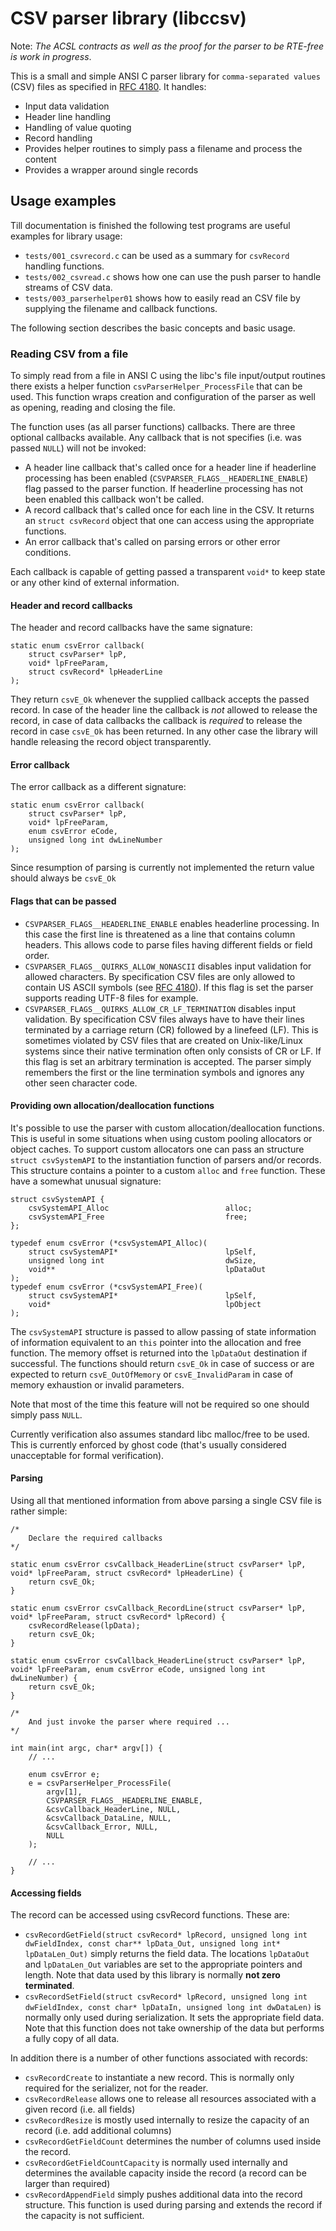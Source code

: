 # CSV parser library (libccsv)

Note: _The ACSL contracts as well as the proof for the parser to be RTE-free
is work in progress_.

This is a small and simple ANSI C parser library for ```comma-separated values``` (CSV)
files as specified in [RFC 4180](https://tools.ietf.org/html/rfc4180).
It handles:

* Input data validation
* Header line handling
* Handling of value quoting
* Record handling
* Provides helper routines to simply pass a filename and process the content
* Provides a wrapper around single records

## Usage examples

Till documentation is finished the following test programs are useful
examples for library usage:

* ```tests/001_csvrecord.c``` can be used as a summary for ```csvRecord```
  handling functions.
* ```tests/002_csvread.c``` shows how one can use the push parser to handle
  streams of CSV data.
* ```tests/003_parserhelper01``` shows how to easily read an CSV file by
  supplying the filename and callback functions.

The following section describes the basic concepts and basic usage.

### Reading CSV from a file

To simply read from a file in ANSI C using the libc's file input/output
routines there exists a helper function ```csvParserHelper_ProcessFile```
that can be used. This function wraps creation and configuration
of the parser as well as opening, reading and closing the file.

The function uses (as all parser functions) callbacks. There are three
optional callbacks available. Any callback that is not specifies (i.e. was
passed ```NULL```) will not be invoked:

* A header line callback that's called once for a header line if
  headerline processing has been enabled (```CSVPARSER_FLAGS__HEADERLINE_ENABLE```)
  flag passed to the parser function. If headerline processing has not
  been enabled this callback won't be called.
* A record callback that's called once for each line in the CSV. It returns
  an ```struct csvRecord``` object that one can access using the appropriate
  functions.
* An error callback that's called on parsing errors or other error conditions.

Each callback is capable of getting passed a transparent ```void*``` to keep
state or any other kind of external information.

#### Header and record callbacks

The header and record callbacks have the same signature:

```
static enum csvError callback(
	struct csvParser* lpP,
	void* lpFreeParam,
	struct csvRecord* lpHeaderLine
);
```

They return ```csvE_Ok``` whenever the supplied callback accepts the
passed record. In case of the header line the callback is _not_ allowed
to release the record, in case of data callbacks the callback is _required_
to release the record in case ```csvE_Ok``` has been returned. In any
other case the library will handle releasing the record object transparently.

#### Error callback

The error callback as a different signature:

```
static enum csvError callback(
	struct csvParser* lpP,
	void* lpFreeParam,
	enum csvError eCode,
	unsigned long int dwLineNumber
);
```
Since resumption of parsing is currently not implemented the return value
should always be ```csvE_Ok```

#### Flags that can be passed

* ```CSVPARSER_FLAGS__HEADERLINE_ENABLE``` enables headerline processing. In
  this case the first line is threatened as a line that contains column
  headers. This allows code  to parse files having different fields or field
  order.
* ```CSVPARSER_FLAGS__QUIRKS_ALLOW_NONASCII``` disables input validation for
 allowed characters. By specification CSV files are only allowed to contain
 US ASCII symbols (see [RFC 4180](https://tools.ietf.org/html/rfc4180)). If
 this flag is set the parser supports reading UTF-8 files for example.
* ```CSVPARSER_FLAGS__QUIRKS_ALLOW_CR_LF_TERMINATION``` disables input
 validation. By specification CSV files always have to have their lines
 terminated by a carriage return (CR) followed by a linefeed (LF). This is
 sometimes violated by CSV files that are created on Unix-like/Linux systems
 since their native termination often only consists of CR or LF. If this
 flag is set an arbitrary termination is accepted. The parser simply
 remembers the first or the line termination symbols and ignores any other
 seen character code.

#### Providing own allocation/deallocation functions

It's possible to use the parser with custom allocation/deallocation functions.
This is useful in some situations when using custom pooling allocators or
object caches. To support custom allocators one can pass an
structure ```struct csvSystemAPI``` to the instantiation function of parsers
and/or records. This structure contains a pointer to a custom ```alloc```
and ```free``` function. These have a somewhat unusual signature:

```
struct csvSystemAPI {
    csvSystemAPI_Alloc                          alloc;
    csvSystemAPI_Free                           free;
};

typedef enum csvError (*csvSystemAPI_Alloc)(
	struct csvSystemAPI*						lpSelf,
	unsigned long int							dwSize,
	void**										lpDataOut
);
typedef enum csvError (*csvSystemAPI_Free)(
	struct csvSystemAPI*						lpSelf,
	void*										lpObject
);
```

The ```csvSystemAPI``` structure is passed to allow passing of state information
of information equivalent to an ```this``` pointer into the allocation and
free function. The memory offset is returned into the ```lpDataOut```
destination if successful. The functions should return ```csvE_Ok``` in case
of success or are expected to return ```csvE_OutOfMemory``` or ```csvE_InvalidParam```
in case of memory exhaustion or invalid parameters.

Note that most of the time this feature will not be required so one should
simply pass ```NULL```.

Currently verification also assumes standard libc malloc/free to be used. This
is currently enforced by ghost code (that's usually considered unacceptable
for formal verification).

#### Parsing

Using all that mentioned information from above parsing a single CSV file
is rather simple:

```
/*
	Declare the required callbacks
*/

static enum csvError csvCallback_HeaderLine(struct csvParser* lpP, void* lpFreeParam, struct csvRecord* lpHeaderLine) {
	return csvE_Ok;
}

static enum csvError csvCallback_RecordLine(struct csvParser* lpP, void* lpFreeParam, struct csvRecord* lpRecord) {
	csvRecordRelease(lpData);
	return csvE_Ok;
}

static enum csvError csvCallback_HeaderLine(struct csvParser* lpP, void* lpFreeParam, enum csvError eCode, unsigned long int dwLineNumber) {
	return csvE_Ok;
}

/*
	And just invoke the parser where required ...
*/

int main(int argc, char* argv[]) {
	// ...

	enum csvError e;
	e = csvParserHelper_ProcessFile(
        argv[1],
        CSVPARSER_FLAGS__HEADERLINE_ENABLE,
		&csvCallback_HeaderLine, NULL,
		&csvCallback_DataLine, NULL,
		&csvCallback_Error, NULL,
		NULL
    );

	// ...
}
```

#### Accessing fields

The record can be accessed using csvRecord functions. These are:

* ```csvRecordGetField(struct csvRecord* lpRecord, unsigned long int dwFieldIndex, const char** lpData_Out, unsigned long int* lpDataLen_Out)```
  simply returns the field data. The locations ```lpDataOut``` and ```lpDataLen_Out```
  variables are set to the appropriate pointers and length. Note that data used
  by this library is normally __not zero terminated__.
* ```csvRecordSetField(struct csvRecord* lpRecord, unsigned long int dwFieldIndex, const char* lpDataIn, unsigned long int dwDataLen)```
  is normally only used during serialization. It sets the appropriate field
  data. Note that this function does not take ownership of the data
  but performs a fully copy of all data.

In addition there is a number of other functions associated with records:

* ```csvRecordCreate``` to instantiate a new record. This is normally only
  required  for the serializer, not for the reader.
* ```csvRecordRelease``` allows one to release all resources associated with
  a given record (i.e. all fields)
* ```csvRecordResize``` is mostly used internally to resize the capacity of
  an record (i.e. add additional columns)
* ```csvRecordGetFieldCount``` determines the number of columns used inside
  the record.
* ```csvRecordGetFieldCountCapacity``` is normally used internally and determines
  the available capacity inside the record (a record can be larger than required)
* ```csvRecordAppendField``` simply pushes additional data into the record structure.
  This function is used during parsing and extends the record if the capacity is not
  sufficient.
